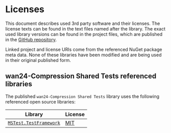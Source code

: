 # Licenses

This document describes used 3rd party software and their licenses. The 
license texts can be found in the text files named after the library. The 
exact used library versions can be found in the project files, which are 
published in the 
[GitHub repository](https://github.com/nd1012/wan24-Compression).

Linked project and license URIs come from the referenced NuGet package meta 
data. None of these libraries have been modified and are being used in their 
original published form.

## wan24-Compression Shared Tests referenced libraries

The published `wan24-Compression Shared Tests` library uses the following 
referenced open source libraries:

| Library | License |
| ------- | ------- |
| [`MSTest.TestFramework`](https://github.com/microsoft/testfx) | [MIT](https://licenses.nuget.org/MIT) |

